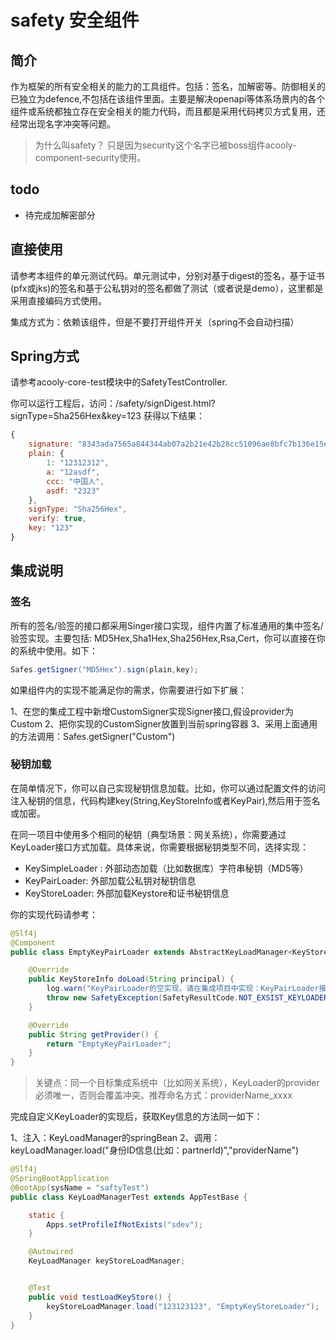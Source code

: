 <!-- title: 加解密组件 -->
<!-- type: app -->
<!-- author: zhangpu -->

safety 安全组件
===========

## 简介

作为框架的所有安全相关的能力的工具组件。包括：签名，加解密等。防御相关的已独立为defence,不包括在该组件里面。主要是解决openapi等体系场景内的各个组件或系统都独立存在安全相关的能力代码，而且都是采用代码拷贝方式复用，还经常出现名字冲突等问题。

>为什么叫safety？
>只是因为security这个名字已被boss组件acooly-component-security使用。

## todo

* 待完成加解密部分

## 直接使用

请参考本组件的单元测试代码。单元测试中，分别对基于digest的签名，基于证书(pfx或jks)的签名和基于公私钥对的签名都做了测试（或者说是demo），这里都是采用直接编码方式使用。

集成方式为：依赖该组件，但是不要打开组件开关（spring不会自动扫描）


## Spring方式

请参考acooly-core-test模块中的SafetyTestController.

你可以运行工程后，访问：/safety/signDigest.html?signType=Sha256Hex&key=123
获得以下结果：

```js
{
    signature: "8343ada7565a844344ab07a2b21e42b28cc51096ae8bfc7b136e15e77357a744",
    plain: {
        1: "12312312",
        a: "12asdf",
        ccc: "中国人",
        asdf: "2323"
    },
    signType: "Sha256Hex",
    verify: true,
    key: "123"
}
```

## 集成说明

### 签名

所有的签名/验签的接口都采用Singer接口实现，组件内置了标准通用的集中签名/验签实现。主要包括: MD5Hex,Sha1Hex,Sha256Hex,Rsa,Cert，你可以直接在你的系统中使用。如下：

```java
Safes.getSigner("MD5Hex").sign(plain,key);
```

如果组件内的实现不能满足你的需求，你需要进行如下扩展：

1、在您的集成工程中新增CustomSigner实现Signer接口,假设provider为Custom
2、把你实现的CustomSigner放置到当前spring容器
3、采用上面通用的方法调用：Safes.getSigner("Custom")

### 秘钥加载

在简单情况下，你可以自己实现秘钥信息加载。比如，你可以通过配置文件的访问注入秘钥的信息，代码构建key(String,KeyStoreInfo或者KeyPair),然后用于签名或加密。

在同一项目中使用多个相同的秘钥（典型场景：网关系统），你需要通过KeyLoader接口方式加载。具体来说，你需要根据秘钥类型不同，选择实现：

* KeySimpleLoader : 外部动态加载（比如数据库）字符串秘钥（MD5等）
* KeyPairLoader: 外部加载公私钥对秘钥信息
* KeyStoreLoader: 外部加载Keystore和证书秘钥信息

你的实现代码请参考：

```java
@Slf4j
@Component
public class EmptyKeyPairLoader extends AbstractKeyLoadManager<KeyStoreInfo> implements KeyStoreLoader {

    @Override
    public KeyStoreInfo doLoad(String principal) {
        log.warn("KeyPairLoader的空实现，请在集成项目中实现：KeyPairLoader接口并配置到spring容器中");
        throw new SafetyException(SafetyResultCode.NOT_EXSIST_KEYLOADER);
    }

    @Override
    public String getProvider() {
        return "EmptyKeyPairLoader";
    }
}
```

> 关键点：同一个目标集成系统中（比如网关系统），KeyLoader的provider必须唯一，否则会覆盖冲突。推荐命名方式：providerName_xxxx

完成自定义KeyLoader的实现后，获取Key信息的方法同一如下：

1、注入：KeyLoadManager的springBean
2、调用：keyLoadManager.load("身份ID信息(比如：partnerId)","providerName")

```java
@Slf4j
@SpringBootApplication
@BootApp(sysName = "saftyTest")
public class KeyLoadManagerTest extends AppTestBase {

    static {
        Apps.setProfileIfNotExists("sdev");
    }

    @Autowired
    KeyLoadManager keyStoreLoadManager;


    @Test
    public void testLoadKeyStore() {
        keyStoreLoadManager.load("123123123", "EmptyKeyStoreLoader");
    }
}
```